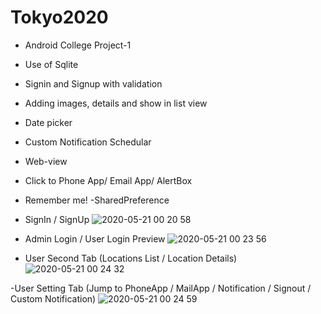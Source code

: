 # Tokyo2020

- Android College Project-1
- Use of Sqlite
- Signin and Signup with validation
- Adding images, details and show in list view
- Date picker
- Custom Notification Schedular
- Web-view
- Click to Phone App/ Email App/ AlertBox 
- Remember me! -SharedPreference



- SignIn / SignUp
![2020-05-21 00 20 58](https://user-images.githubusercontent.com/31506459/82523284-cd4aff80-9af9-11ea-9270-4029f9a05be7.png)


- Admin Login / User Login Preview
![2020-05-21 00 23 56](https://user-images.githubusercontent.com/31506459/82523368-097e6000-9afa-11ea-845d-b183ab5930a5.png)


- User Second Tab (Locations List / Location Details)
![2020-05-21 00 24 32](https://user-images.githubusercontent.com/31506459/82523422-36327780-9afa-11ea-8989-54e9d333cba7.png)


-User Setting Tab (Jump to PhoneApp / MailApp / Notification / Signout / Custom Notification)
![2020-05-21 00 24 59](https://user-images.githubusercontent.com/31506459/82523496-6712ac80-9afa-11ea-9833-0dfd9b014f35.png)
